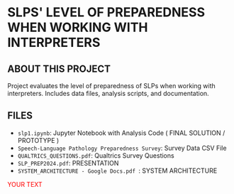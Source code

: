 # SLPS' LEVEL OF PREPAREDNESS WHEN WORKING WITH INTERPRETERS
## ABOUT THIS PROJECT
Project evaluates the level of preparedness of SLPs when working with interpreters. Includes data files, analysis scripts, and documentation.

## FILES
- `slp1.ipynb`: Jupyter Notebook with Analysis Code ( FINAL SOLUTION / PROTOTYPE )
- `Speech-Language Pathology Preparedness Survey`: Survey Data CSV File
- `QUALTRICS_QUESTIONS.pdf`: Qualtrics Survey Questions
- `SLP_PREP2024.pdf`: PRESENTATION
- `SYSTEM_ARCHITECTURE - Google Docs.pdf `: SYSTEM ARCHITECTURE

<span style="color:red;">YOUR TEXT</span>
